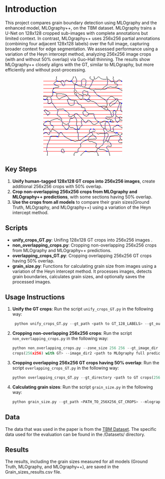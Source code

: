 

# Introduction
This project compares grain boundary detection using MLOgraphy and the enhanced model, MLOgraphy++, on the TBM dataset. MLOgraphy trains a U-Net on 128x128 cropped sub-images with complete annotations but 
limited context. In contrast, MLOgraphy++ uses 256x256 partial annotations (combining four adjacent 128x128 labels) over the full image, capturing broader context for edge segmentation. We assessed performance using a variation of the Heyn intercept method, analyzing 256x256 image crops (with and without 50% overlap) via Guo-Hall thinning. The results show MLOgraphy++ closely aligns with the GT, similar to MLOgraphy, but more efficiently and without post-processing.


<div align="center">
  <img src="/Datasets/GT/Evaluation Crops (256x256)/heyn_10-0-768.png" alt="Sample Image">
</div>



## Key Steps
1. **Unify human-tagged 128x128 GT crops into 256x256 images**, create additional 256x256 crops with 50% overlap.
2.  **Crop non-overlapping 256x256 crops from MLOgraphy and MLOgraphy++ predictions**, with some sections having 50% overlap.
2. **Use the crops from all models** to compare their grain sizes(Ground Truth, MLOgraphy, and MLOgraphy++) using a variation of the Heyn intercept method.


## Scripts
   - **unify_crops_GT.py**: Unifing 128x128 GT crops into 256x256 images .
   - **non_overlapping_crops.py**: Cropping non-overlapping 256x256 crops from MLOgraphy and MLOgraphy++ predictions. 
   - **overlapping_crops_GT.py**: Cropping overlapping 256x256 GT crops having 50% overlap.
   - **grain_size.py**: Functions for calculating grain size from images using a variation of the Heyn intercept method. It processes images, detects grain boundaries, calculates grain sizes, and optionally saves the processed images.


## Usage Instructions
1. **Unify the GT crops**:
   Run the script `unify_crops_GT.py` in the following way:
   ```python
    python unify_crops_GT.py --gt_path <path to GT_128_LABELS> --gt_output_path <path to GT_256_CROPS>
   ```
  
2. **Cropping non-overlapping 256x256 crops**:
   Run the script `non_overlapping_crops.py` in the following way:
   ```python
   python non_overlapping_crops.py --zone_size 256 256 --gt_image_dir <path to GT crops(128x128)> --image_dir1 <path to MLOgraphy++ full predictions> --output_dir1 <path to MLOgraphy++ non-overlapping 
   crops(256x256) with GT> --image_dir2 <path to MLOgraphy full predictions> --output_dir2 <path to MLOgraphy non-overlapping crops(256x256) with GT>
   ```
3. **Cropping overlapping 256x256 GT crops having 50% overlap**:
   Run the script `overlapping_crops_GT.py` in the following way:
   ```python
   python overlapping_crops_GT.py --gt_directory <path to GT crops(256x256)> --image_directory <path to GT annotations_overlayed_on_full_images> --output_directory <path to output overlapping crops of GT (256x256)>
   ```
4. **Calculating grain sizes**:
   Run the script `grain_size.py` in the following way:
   ```python
   python grain_size.py --gt_path <PATH_TO_256X256_GT_CROPS> --mlography_path <PATH_TO_256X256_MLOGRAPHY_CROPS> --mlography_plus_plus_path <PATH_TO_256X256_MLOGRAPHY_PP_CROPS>
   ```

## Data
  The data that was used in the paper is from the [TBM Dataset](https://zenodo.org/records/8386997).
  The specific data used for the evaluation can be found in the /Datasets/ directory.

## Results
  The results, including the grain sizes measured for all models (Ground Truth, MLOgraphy, and MLOgraphy++), are saved in the Grain_sizes_results.csv file.


  

  
  

 

 
 

